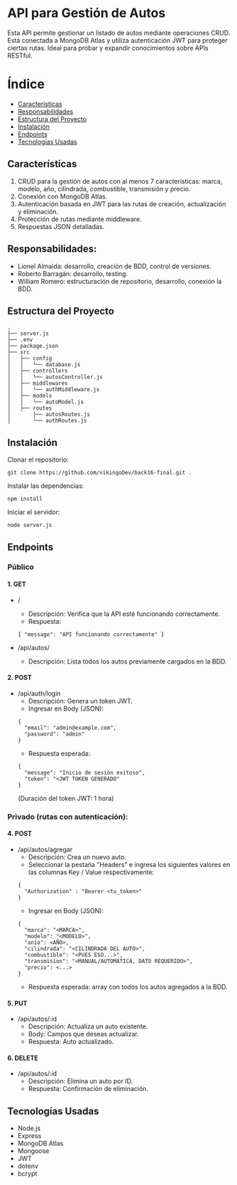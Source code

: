 # API para Gestión de Autos

Esta API permite gestionar un listado de autos mediante operaciones CRUD. Está conectada a MongoDB Atlas y utiliza autenticación JWT para proteger ciertas rutas. Ideal para probar y expandir conocimientos sobre APIs RESTful.

# Índice
- [Características](##características)
- [Responsabilidades](##responsabilidades)
- [Estructura del Proyecto](##estructura-del-proyecto)
- [Instalación](##instalación)
- [Endpoints](##endpoints)
- [Tecnologías Usadas](##tecnologías-usadas)

## Características
1. CRUD para la gestión de autos con al menos 7 características: marca, modelo, año, cilindrada, combustible, transmisión y precio.
2. Conexión con MongoDB Atlas.
3. Autenticación basada en JWT para las rutas de creación, actualización y eliminación.
4. Protección de rutas mediante middleware.
5. Respuestas JSON detalladas.

## Responsabilidades:

- Lionel Almaida: desarrollo, creación de BDD, control de versiones.
- Roberto Barragán: desarrollo, testing.
- William Romero: estructuración de repositorio, desarrollo, conexión la BDD.

## Estructura del Proyecto

```
.
├── server.js
├── .env
├── package.json
├── src
│   ├── config
│   │   └── database.js
│   ├── controllers
│   │   └── autosController.js
│   ├── middlewares
│   │   └── authMiddleware.js
│   ├── models
│   │   └── autoModel.js
│   ├── routes
│       ├── autosRoutes.js
│       └── authRoutes.js
```

## Instalación
Clonar el repositorio:
```
git clone https://github.com/vikingoDev/back16-final.git .
```
Instalar las dependencias:
```
npm install
```
Iniciar el servidor:
```
node server.js
```

## Endpoints
### Público

#### 1. GET
- /
  - Descripción: Verifica que la API esté funcionando correctamente.
  - Respuesta:
  ```
  { "message": "API funcionando correctamente" }
  ```

- /api/autos/  
  - Descripción: Lista todos los autos previamente cargados en la BDD. 

#### 2. POST
- /api/auth/login
  - Descripción: Genera un token JWT.
  - Ingresar en Body (JSON):
  ```
  {
    "email": "admin@example.com",
    "password": "admin"
  }
  ```
  - Respuesta esperada:
  ```
  {
    "message": "Inicio de sesión exitoso",
    "token": "<JWT TOKEN GENERADO"
  }
  ```
  (Duración del token JWT: 1 hora)

### Privado (rutas con autenticación):

#### 4. POST
- /api/autos/agregar
  - Descripción: Crea un nuevo auto.
  - Seleccionar la pestaña "Headers" e ingresa los siguientes valores en las columnas Key / Value respectivamente:
  ```
  {
    "Authorization" : "Bearer <tu_token>"
  }
  ```
  - Ingresar en Body (JSON):
  ```
  {
    "marca": "<MARCA>",
    "modelo": "<MODELO>",
    "anio": <AÑO>,
    "cilindrada": "<CILINDRADA DEL AUTO>",
    "combustible": "<PUES ESO...>",
    "transmision": "<MANUAL/AUTOMÁTICA, DATO REQUERIDO>",
    "precio": <...>
  }
  ```
  - Respuesta esperada: array con todos los autos agregados a la BDD.

#### 5. PUT
- /api/autos/:id
  - Descripción: Actualiza un auto existente.
  - Body: Campos que deseas actualizar.
  - Respuesta: Auto actualizado.

#### 6. DELETE
- /api/autos/:id
  - Descripción: Elimina un auto por ID.
  - Respuesta: Confirmación de eliminación.

## Tecnologías Usadas
- Node.js
- Express
- MongoDB Atlas
- Mongoose
- JWT
- dotenv
- bcrypt